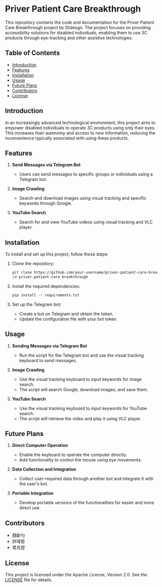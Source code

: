 # Priver Patient Care Breakthrough

This repository contains the code and documentation for the Priver Patient Care Breakthrough project by Slidesgo. The project focuses on providing accessibility solutions for disabled individuals, enabling them to use 3C products through eye-tracking and other assistive technologies.

## Table of Contents

- [Introduction](#introduction)
- [Features](#features)
- [Installation](#installation)
- [Usage](#usage)
- [Future Plans](#future-plans)
- [Contributors](#contributors)
- [License](#license)

## Introduction

In an increasingly advanced technological environment, this project aims to empower disabled individuals to operate 3C products using only their eyes. This increases their autonomy and access to new information, reducing the inconvenience typically associated with using these products.

## Features

1. **Send Messages via Telegram Bot**
    - Users can send messages to specific groups or individuals using a Telegram bot.

2. **Image Crawling**
    - Search and download images using visual tracking and specific keywords through Google.

3. **YouTube Search**
    - Search for and view YouTube videos using visual tracking and VLC player.

## Installation

To install and set up this project, follow these steps:

1. Clone the repository:
    ```bash
    git clone https://github.com/your-username/priver-patient-care-breakthrough.git
    cd priver-patient-care-breakthrough
    ```

2. Install the required dependencies:
    ```bash
    pip install -r requirements.txt
    ```

3. Set up the Telegram bot:
    - Create a bot on Telegram and obtain the token.
    - Update the configuration file with your bot token.

## Usage

1. **Sending Messages via Telegram Bot**
    - Run the script for the Telegram bot and use the visual tracking keyboard to send messages.

2. **Image Crawling**
    - Use the visual tracking keyboard to input keywords for image search.
    - The script will search Google, download images, and save them.

3. **YouTube Search**
    - Use the visual tracking keyboard to input keywords for YouTube search.
    - The script will retrieve the video and play it using VLC player.

## Future Plans

1. **Direct Computer Operation**
    - Enable the keyboard to operate the computer directly.
    - Add functionality to control the mouse using eye movements.

2. **Data Collection and Integration**
    - Collect user-required data through another bot and integrate it with the user's bot.

3. **Portable Integration**
    - Develop portable versions of the functionalities for easier and more direct use.

## Contributors

- 顏新勻
- 許瑋哲
- 曾兆翌

## License

This project is licensed under the Apache License, Version 2.0. See the [LICENSE](LICENSE) file for details.
